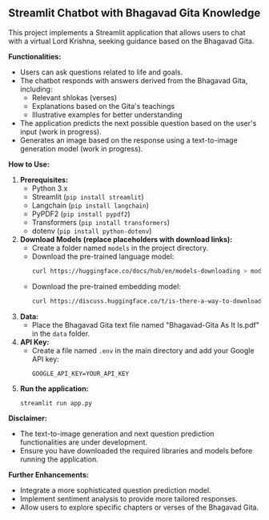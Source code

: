 ## Streamlit Chatbot with Bhagavad Gita Knowledge

This project implements a Streamlit application that allows users to chat with a virtual Lord Krishna, seeking guidance based on the Bhagavad Gita.

**Functionalities:**

* Users can ask questions related to life and goals.
* The chatbot responds with answers derived from the Bhagavad Gita, including:
    * Relevant shlokas (verses)
    * Explanations based on the Gita's teachings
    * Illustrative examples for better understanding
* The application predicts the next possible question based on the user's input (work in progress).
* Generates an image based on the response using a text-to-image generation model (work in progress).

**How to Use:**

1. **Prerequisites:**
    * Python 3.x
    * Streamlit (`pip install streamlit`)
    * Langchain (`pip install langchain`)
    * PyPDF2 (`pip install pypdf2`)
    * Transformers (`pip install transformers`)
    * dotenv (`pip install python-dotenv`)
2. **Download Models (replace placeholders with download links):**
    * Create a folder named `models` in the project directory.
    * Download the pre-trained language model:
        ```bash
        curl https://huggingface.co/docs/hub/en/models-downloading > models/gemini-1.5-pro-latest
        ```
    * Download the pre-trained embedding model:
        ```bash
        curl https://discuss.huggingface.co/t/is-there-a-way-to-download-embedding-model-files-and-load-from-local-folder-which-supports-langchain-vectorstore-embeddings/52518 > models/embedding-001
        ```
3. **Data:**
    * Place the Bhagavad Gita text file named "Bhagavad-Gita As It Is.pdf" in the `data` folder.
4. **API Key:**
    * Create a file named `.env` in the main directory and add your Google API key:
      ```
      GOOGLE_API_KEY=YOUR_API_KEY
      ```
5. **Run the application:**
    ```bash
    streamlit run app.py
    ```

**Disclaimer:**

* The text-to-image generation and next question prediction functionalities are under development.
* Ensure you have downloaded the required libraries and models before running the application.

**Further Enhancements:**

* Integrate a more sophisticated question prediction model.
* Implement sentiment analysis to provide more tailored responses.
* Allow users to explore specific chapters or verses of the Bhagavad Gita.
